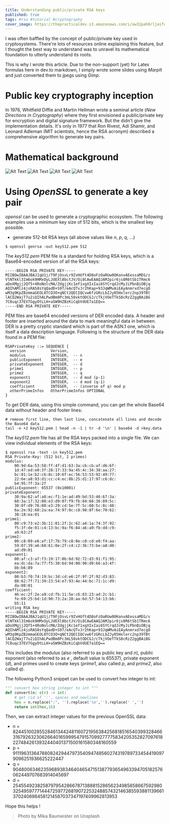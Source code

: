 ```yaml
---
title: Understanding public/private RSA keys 
published: true
tags: #rsa #tutorial #cryptography
cover_image: https://thepracticaldev.s3.amazonaws.com/i/ow32pah6rljoifu2kyxs.jpg
---
```


I was often baffled by the concept of public/private key used in cryptosystems. There're lots of resources online explaining this feature, but I thought the best way to understand was to unravel its mathematical foundation to utterly understand its roots. 

This is why I wrote this article. Due to the non-support (yet) for Latex formulas here in dev.to markdown, I simply wrote some slides using _MarpIt_ and just converted them to jpegs using _Gimp_.

# Public key cryptography inception

In 1976, Whitfield Diffie and Martin Hellman wrote a seminal article (_New Directions in Cryptography_) where they first envisioned a public/private key for encryption and digital signature framework. But the didn't give the implementation details. It's only in 1977 that Ron Rivest, Adi Shamir, and Leonard Adleman (MIT scientists, hence the RSA acronym)  described a comprehensive algorithm to generate key pairs.

# Mathematical background

![Alt Text](https://thepracticaldev.s3.amazonaws.com/i/i2nsvnhv12czpzp552tm.jpg)
![Alt Text](https://thepracticaldev.s3.amazonaws.com/i/4nd42bpzj39a0tx6cizd.jpg)
![Alt Text](https://thepracticaldev.s3.amazonaws.com/i/2z679pqknwac6ktq9kz2.jpg)
![Alt Text](https://thepracticaldev.s3.amazonaws.com/i/apvk97fli40apcvxzhg4.jpg)

# Using *OpenSSL* to generate a key pair

_openssl_ can be used to generate a cryptographic ecosystem. The following examples use a minimum key size of 512 bits, which is the smallest key possible.

* generate 512-bit RSA keys (all above values like _n_, _p_, _q_, ...)

```command
$ openssl genrsa -out key512.pem 512
```

The _key512.pem_ PEM file is a standard for holding RSA keys, which is a Base64-encoded version of all the RSA keys:

```text                                   
-----BEGIN RSA PRIVATE KEY-----
MIIBOwIBAAJBAJ1qU1j/T9FjOsvLr9ZvHUft4D8oFzOaRUw0OKonvAEessaMEG/s
VlNTkkl3Im6ok9HMxOyLJdEXl8bctJV/Oi8CAwEAAQJAMJpir6js8R6tSb1TRmc6
aDoXMgjj2Qf5+4RoNolcMA/ZdgjjKc1ef1xgXIxIai6SYCrqdJcMyJiPbnBiOBjq
AQIhAMlz4jsRAS8sYqQadD+S9T/eAcQTvJr2hKap+93JqWMvAiEAyAnmrxd7ecgO
wM3g9KpZBzmmaGEOL8TCO3O+qNCt2QECIQCvw6fzGRcLbZJy05Hxlerc2np39TBt
lACQ2WajT7u2iQIhALPwdBm8Pc3mL58vktODCGJ/cTkjVOeTTkS8cRzZ2ggBAiBG
7C8uqc37EV7GgyOtLLH+aSW9HZBzKiCqbVdUE7a1EQ==
-----END RSA PRIVATE KEY-----
```

PEM files are base64 encoded versions of DER encoded data. A header and footer are inserted around the data to mark meaningful data in between.
DER is a pretty cryptic standard which is part of the ASN.1 one, which is itself a data description language. Following is the structure of the DER data found in a PEM file:

```
RSAPrivateKey ::= SEQUENCE {
  version           Version,
  modulus           INTEGER,  -- n
  publicExponent    INTEGER,  -- e
  privateExponent   INTEGER,  -- d
  prime1            INTEGER,  -- p
  prime2            INTEGER,  -- q
  exponent1         INTEGER,  -- d mod (p-1)
  exponent2         INTEGER,  -- d mod (q-1)
  coefficient       INTEGER,  -- (inverse of q) mod p
  otherPrimeInfos   OtherPrimeInfos OPTIONAL
}
```

To get DER data, using this simple command, you can get the whole Base64 data without header and footer lines:

```command
# remove first line, then last line, concatenate all lines and decode the Base64 data
tail -n +2 key512.pem | head -n -1 | tr -d '\n' | base64 -d >key.data
```

The _key512.pem_ file has all the RSA keys packed into a single file. We can view individual elements of the RSA keys:

```command
$ openssl rsa -text -in key512.pem
RSA Private-Key: (512 bit, 2 primes)
modulus:
    00:9d:6a:53:58:ff:4f:d1:63:3a:cb:cb:af:d6:6f:
    1d:47:ed:e0:3f:28:17:33:9a:45:4c:34:38:aa:27:
    bc:01:1e:b2:c6:8c:10:6f:ec:56:53:53:92:49:77:
    22:6e:a8:93:d1:cc:c4:ec:8b:25:d1:17:97:c6:dc:
    b4:95:7f:3a:2f
publicExponent: 65537 (0x10001)
privateExponent:
    30:9a:62:af:a8:ec:f1:1e:ad:49:bd:53:46:67:3a:
    68:3a:17:32:08:e3:d9:07:f9:fb:84:68:36:89:5c:
    30:0f:d9:76:08:e3:29:cd:5e:7f:5c:60:5c:8c:48:
    6a:2e:92:60:2a:ea:74:97:0c:c8:98:8f:6e:70:62:
    38:18:ea:01
prime1:
    00:c9:73:e2:3b:11:01:2f:2c:62:a4:1a:74:3f:92:
    f5:3f:de:01:c4:13:bc:9a:f6:84:a6:a9:fb:dd:c9:
    a9:63:2f
prime2:
    00:c8:09:e6:af:17:7b:79:c8:0e:c0:cd:e0:f4:aa:
    59:07:39:a6:68:61:0e:2f:c4:c2:3b:73:be:a8:d0:
    ad:d9:01
exponent1:
    00:af:c3:a7:f3:19:17:0b:6d:92:72:d3:91:f1:95:
    ea:dc:da:7a:77:f5:30:6d:94:00:90:d9:66:a3:4f:
    bb:b6:89
exponent2:
    00:b3:f0:74:19:bc:3d:cd:e6:2f:9f:2f:92:d3:83:
    08:62:7f:71:39:23:54:e7:93:4e:44:bc:71:1c:d9:
    da:08:01
coefficient:
    46:ec:2f:2e:a9:cd:fb:11:5e:c6:83:23:ad:2c:b1:
    fe:69:25:bd:1d:90:73:2a:20:aa:6d:57:54:13:b6:
    b5:11
writing RSA key
-----BEGIN RSA PRIVATE KEY-----
MIIBOwIBAAJBAJ1qU1j/T9FjOsvLr9ZvHUft4D8oFzOaRUw0OKonvAEessaMEG/s
VlNTkkl3Im6ok9HMxOyLJdEXl8bctJV/Oi8CAwEAAQJAMJpir6js8R6tSb1TRmc6
aDoXMgjj2Qf5+4RoNolcMA/ZdgjjKc1ef1xgXIxIai6SYCrqdJcMyJiPbnBiOBjq
AQIhAMlz4jsRAS8sYqQadD+S9T/eAcQTvJr2hKap+93JqWMvAiEAyAnmrxd7ecgO
wM3g9KpZBzmmaGEOL8TCO3O+qNCt2QECIQCvw6fzGRcLbZJy05Hxlerc2np39TBt
lACQ2WajT7u2iQIhALPwdBm8Pc3mL58vktODCGJ/cTkjVOeTTkS8cRzZ2ggBAiBG
7C8uqc37EV7GgyOtLLH+aSW9HZBzKiCqbVdUE7a1EQ==
```

This includes the modulus (also referred to as public key and _n_), public exponent (also referred to as _e_ , default value is 65537), private exponent (_d_), and primes used to create keys (_prime1_, also called _p_, and _prime2_, also called _q_).

The following Python3 snippet can be used to convert hex integer to int:

```python
""" convert hex string integer to int """
def convert(n: str) -> int:
    # get rid of ':', spaces and newlines
    hex = n.replace(":", '').replace('\n','').replace(' ','')
    return int(hex,16)
```

Then, we can extract integer values for the previous OpenSSL data:

* n = 8244510028552846134424811607219563842568185165403993284663167926323062664016599954791570992777758342053528270976182274842613932440401371500161580348160559
* p = 91119631364788082429447973540947485602743197897334544190979096251936625222447
* q = 90480063462359689383464046547151387793654963394705182576062449707683914045697
* d = 2545549238258797954286678713888152865623498585866759298032549597771444725977268190722532488574321463855938811396613702406984581214587037347197409962813953

Hope this helps !

> Photo by Mika Baumeister on Unsplash





